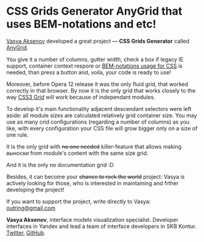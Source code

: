 # CSS Grids Generator AnyGrid that uses BEM-notations and etc!

[Vasya Aksenov](https://twitter.com/outring) developed a great project — **CSS Grids Generator** called [AnyGrid](http://anygrid.net/). 

You give it a number of columns, gutter width, check a box if legacy IE support, container context respore or [BEM-notations usage for CSS](http://bem.info/method/definitions/) is needed, than press a button and, voila, your code is ready to use!

Moreover, before Opera 12 release it was the only fluid grid, that worked correctly in that browser. By now it is the only grid that works closely to the way [CSS3 Grid](http://dev.w3.org/csswg/css-grid/) will work because of independant modules. 

To develop it's main functionality adjacent descendant selectors were left aside: all module sizes are calculated relatively grid container size. You may use as many crid configurations (regarding a number of columns) as you like, with every configuration your CSS file will grow bigger only on a size of one rule. 

It is the only grid with ~~no one needed~~ killer-feature that allows making *выноски* from module's content with the same size grid. 

And it is the only no documentation grid :D

Besides, it can become your ~~chance to rock the world~~ project: Vasya is actively looking for those, who is interested in maintaining and frther developing the project!

If you want to support the project, write directly to Vasya: <outring@gmail.com>

**Vasya Aksenov**, interface models visualization specialist. Developer interfaces in Yandex and lead a team of interface developers in SKB Kontur. [Twitter](https://twitter.com/outring), [GitHub](https://github.com/outring/anygrid).
